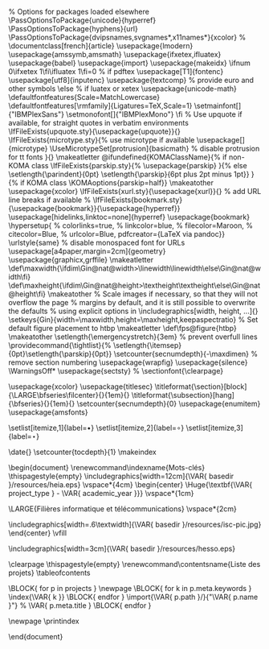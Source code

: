 % Options for packages loaded elsewhere
\PassOptionsToPackage{unicode}{hyperref}
\PassOptionsToPackage{hyphens}{url}
\PassOptionsToPackage{dvipsnames,svgnames*,x11names*}{xcolor}
%
\documentclass[french]{article}
\usepackage{lmodern}
\usepackage{amssymb,amsmath}
\usepackage{ifxetex,ifluatex}
\usepackage{babel}
\usepackage{import}
\usepackage{makeidx}
\ifnum 0\ifxetex 1\fi\ifluatex 1\fi=0 % if pdftex
\usepackage[T1]{fontenc}
\usepackage[utf8]{inputenc}
\usepackage{textcomp} % provide euro and other symbols
\else % if luatex or xetex
\usepackage{unicode-math}
\defaultfontfeatures{Scale=MatchLowercase}
\defaultfontfeatures[\rmfamily]{Ligatures=TeX,Scale=1}
\setmainfont[]{"IBMPlexSans"}
\setmonofont[]{"IBMPlexMono"}
\fi
% Use upquote if available, for straight quotes in verbatim environments
\IfFileExists{upquote.sty}{\usepackage{upquote}}{}
\IfFileExists{microtype.sty}{% use microtype if available
\usepackage[]{microtype}
\UseMicrotypeSet[protrusion]{basicmath} % disable protrusion for tt fonts
}{}
\makeatletter
\@ifundefined{KOMAClassName}{% if non-KOMA class
\IfFileExists{parskip.sty}{%
\usepackage{parskip}
}{% else
\setlength{\parindent}{0pt}
\setlength{\parskip}{6pt plus 2pt minus 1pt}}
}{% if KOMA class
\KOMAoptions{parskip=half}}
\makeatother
\usepackage{xcolor}
\IfFileExists{xurl.sty}{\usepackage{xurl}}{} % add URL line breaks if available
% \IfFileExists{bookmark.sty}{\usepackage{bookmark}}{\usepackage{hyperref}}
\usepackage[hidelinks,linktoc=none]{hyperref}
\usepackage{bookmark}
\hypersetup{
% colorlinks=true,
% linkcolor=blue,
% filecolor=Maroon,
% citecolor=Blue,
% urlcolor=Blue,
pdfcreator={LaTeX via pandoc}}
\urlstyle{same} % disable monospaced font for URLs
\usepackage[a4paper,margin=2cm]{geometry}
\usepackage{graphicx,grffile}
\makeatletter
\def\maxwidth{\ifdim\Gin@nat@width>\linewidth\linewidth\else\Gin@nat@width\fi}
\def\maxheight{\ifdim\Gin@nat@height>\textheight\textheight\else\Gin@nat@height\fi}
\makeatother
% Scale images if necessary, so that they will not overflow the page
% margins by default, and it is still possible to overwrite the defaults
% using explicit options in \includegraphics[width, height, ...]{}
\setkeys{Gin}{width=\maxwidth,height=\maxheight,keepaspectratio}
% Set default figure placement to htbp
\makeatletter
\def\fps@figure{htbp}
\makeatother
\setlength{\emergencystretch}{3em} % prevent overfull lines
\providecommand{\tightlist}{%
\setlength{\itemsep}{0pt}\setlength{\parskip}{0pt}}
\setcounter{secnumdepth}{-\maxdimen} % remove section numbering
\usepackage{wrapfig}
\usepackage{silence}
\WarningsOff*
\usepackage{sectsty}
% \sectionfont{\clearpage}

\usepackage{xcolor}
\usepackage{titlesec}
\titleformat{\section}[block]{\LARGE\bfseries\filcenter}{}{1em}{}
\titleformat{\subsection}[hang]{\bfseries}{}{1em}{}
\setcounter{secnumdepth}{0}
\usepackage{enumitem}
\usepackage{amsfonts}

\setlist[itemize,1]{label=$\bullet$}
\setlist[itemize,2]{label=$\circ$}
\setlist[itemize,3]{label=$\star$}

\date{}
\setcounter{tocdepth}{1}
\makeindex

\begin{document}
\renewcommand\indexname{Mots-clés}
\thispagestyle{empty}
\includegraphics[width=12cm]{\VAR{ basedir }/resources/heia.eps}
\vspace*{4cm}
\begin{center}
\Huge{\textbf{\VAR{ project_type } - \VAR{ academic_year }}}
\vspace*{1cm}

\LARGE{Filières informatique et télécommunications}
\vspace*{2cm}

\includegraphics[width=.6\textwidth]{\VAR{ basedir }/resources/isc-pic.jpg}
\end{center}
\vfill

\includegraphics[width=3cm]{\VAR{ basedir }/resources/hesso.eps}

\clearpage
\thispagestyle{empty}
\renewcommand\contentsname{Liste des projets}
\tableofcontents

\BLOCK{ for p in projects }
\newpage
\BLOCK{ for k in p.meta.keywords }
\index{\VAR{ k }}
\BLOCK{ endfor }
\import{\VAR{ p.path }/}{"\VAR{ p.name }"} % \VAR{ p.meta.title }
\BLOCK{ endfor }

\newpage
\printindex

\end{document}